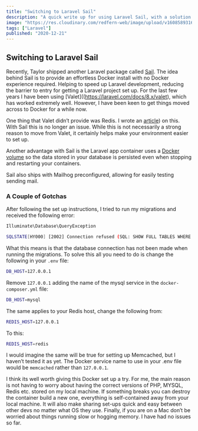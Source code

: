 ```yaml
---
title: "Switching to Laravel Sail"
description: "A quick write up for using Laravel Sail, with a solution to the set-up errors you can run into."
image: "https://res.cloudinary.com/redfern-web/image/upload/v1608589316/redfern-dev/png/docker.png"
tags: ["Laravel"]
published: "2020-12-21"
---
```


## Switching to Laravel Sail

Recently, Taylor shipped another Laravel package called [Sail](https://laravel.com/docs/8.x/sail). The idea behind Sail is to provide an effortless Docker install with no Docker experience required. Helping to speed up Laravel development, reducing the barrier to entry for getting a Laravel project set up. For the last few years I have been using [Valet]((https://laravel.com/docs/8.x/valet), which has worked extremely well. However, I have been keen to get things moved across to Docker for a while now.

One thing that Valet didn’t provide was Redis. I wrote an [article](/articles/laravel-valet-installing-phpredis-with-pecl-homebrew)) on this. With Sail this is no longer an issue. While this is not necessarily a strong reason to move from Valet, it certainly helps make your environment easier to set up.

Another advantage with Sail is the Laravel app container uses a [Docker volume](https://docs.docker.com/storage/volumes/) so the data stored in your database is persisted even when stopping and restarting your containers.

Sail also ships with Mailhog preconfigured, allowing for easily testing sending mail.

### A Couple of Gotchas

After following the set up instructions, I tried to run my migrations and received the following error:

```bash
Illuminate\Database\QueryException

SQLSTATE[HY000] [2002] Connection refused (SQL: SHOW FULL TABLES WHERE table_type = 'BASE TABLE')
```

What this means is that the database connection has not been made when running the migrations. To solve this all you need to do is change the following in your `.env` file:

```bash
DB_HOST=127.0.0.1
```

Remove `127.0.0.1` adding the name of the mysql service in the `docker-composer.yml` file:

```bash
DB_HOST=mysql
```

The same applies to your Redis host, change the following from:

```bash
REDIS_HOST=127.0.0.1
```

To this:

```bash
REDIS_HOST=redis
```

I would imagine the same will be true for setting up Memcached, but I haven’t tested it as yet. The Docker service name to use in your .env file would be `memcached` rather than `127.0.0.1`.

I think its well worth giving this Docker set up a try. For me, the main reason is not having to worry about having the correct versions of PHP, MYSQL, Redis etc. stored on my local machine. If something breaks you can destroy the container build a new one, everything is self-contained away from your local machine. It will also make sharing set-ups quick and easy between other devs no matter what OS they use. Finally, if you are on a Mac don’t be worried about things running slow or hogging memory. I have had no issues so far.
